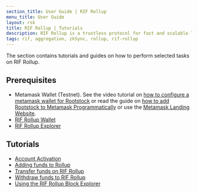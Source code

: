 ```yaml
---
section_title: User Guide | RIF Rollup
menu_title: User Guide
layout: rsk
title: RIF Rollup | Tutorials
description: RIF Rollup is a trustless protocol for fast and scalable low-cost payments on Rootstock powered by zkRollup Technology.
tags: rif, aggregation, zkSync, rollup, rif-rollup
---
```


The section contains tutorials and guides on how to perform selected tasks on RIF Rollup.

## Prerequisites

* Metamask Wallet (Testnet). See the video tutorial on [how to configure a metamask wallet for Rootstock](https://www.youtube.com/@Rootstock/search?query=metamask) or read the guide on [how to add Rootstock to Metamask Programmatically](https://dev.rootstock.io/kb/rootstock-metamask/) or use the [Metamask Landing Website](https://metamask-landing.rifos.org/).
* [RIF Rollup Wallet](https://wallet.testnet.rollup.rif.technology/)
* [RIF Rollup Explorer](https://explorer.testnet.rollup.rif.technology/)

## Tutorials
* [Account Activation](./account-activation)
* [Adding funds to Rollup](./adding-funds-to-rollup)
* [Transfer funds on RIF Rollup](./transfer-funds-on-rif-rollup)
* [Withdraw funds to RIF Rollup](./withdraw-funds-rootstock)
* [Using the RIF Rollup Block Explorer](./using-rif-rollup-block-explorer)